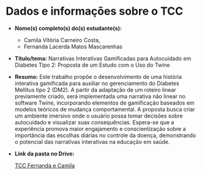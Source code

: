# Dados e informações sobre o TCC

- **Nome(s) completo(s) do(s) estudante(s):**
  - Camila Vitória Carneiro Costa, 
  - Fernanda Lacerda Matos Mascarenhas

- **Título/tema:**
Narrativas Interativas Gamificadas para Autocuidado em Diabetes Tipo 2: Proposta de um Estudo com o Uso do Twine

- **Resumo:** Este trabalho propõe o desenvolvimento de uma história interativa gamificada para auxiliar no gerenciamento do Diabetes Mellitus tipo 2 (DM2). A partir da adaptação de um roteiro linear previamente criado, será implementada uma narrativa não linear no software Twine, incorporando elementos de gamificação baseados em modelos teóricos de mudança comportamental. A proposta busca criar um ambiente imersivo onde o usuário possa tomar decisões sobre autocuidado e visualizar suas consequências. Espera-se que a experiência promova maior engajamento e conscientização sobre a importância das escolhas diárias no controle da doença, demonstrando o potencial das narrativas interativas na educação em saúde.

- **Link da pasta no Drive:**

  [TCC Fernanda e Camila](https://drive.google.com/drive/folders/1ivBnhg4gM2AZm5YIh_uEbKsbHZcJgnl-?usp=drive_link)
